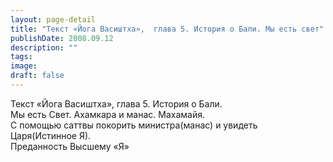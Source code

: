 ```yaml
---
layout: page-detail
title: "Текст «Йога Васиштха»,  глава 5. История о Бали. Мы есть свет"
publishDate: 2008.09.12
description: ""
tags:
image:
draft: false
---
```


 Текст «Йога Васиштха», глава 5\. История о Бали.  
 Мы есть Свет. Ахамкара и манас. Махамайя.  
 С помощью саттвы покорить министра(манас) и увидеть Царя(Истинное Я).  
 Преданность Высшему «Я»   

  
